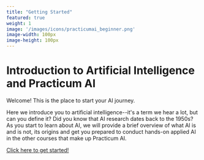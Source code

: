 ```yaml
---
title: "Getting Started"
featured: true
weight: 1
image: '/images/icons/practicumai_beginner.png'
image-width: 100px
image-height: 100px
---
```


# Introduction to Artificial Intelligence and Practicum AI

Welcome! This is the place to start your AI journey.

Here we introduce you to artificial intelligence--it's a term we hear a lot, but can you define it? Did you know that AI research dates back to the 1950s? As you start to learn about AI, we will provide a brief overview of what AI is and is not, its origins and get you prepared to conduct hands-on applied AI in the other courses that make up Practicum AI.

[Click here to get started!](/getting_started/)
